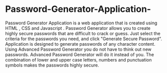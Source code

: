 # Password-Generator-Application-

Password Generator Application is a web application that is created using HTML , CSS and Javascript .
Password Generator allows you to create highly secure passwords that are difficult to crack or guess. Just select the criteria for the passwords you need, and click "Generate Secure Password". Application is designed to generate passwords of any character content.  Using Advanced Password Generator you do not have to think out new passwords. Advanced Password Generator will do it instead of you.  The combination of lower and upper case letters, numbers and punctuation symbols makes the passwords highly secure.

